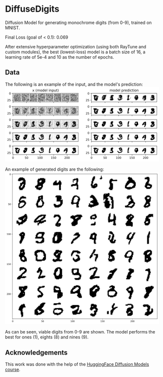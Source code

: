 # DiffuseDigits
Diffusion Model for generating monochrome digits (from 0-9), trained on MNIST.

Final Loss (goal of < 0.1): 0.069

After extensive hyperparameter optimization (using both RayTune and custom modules), 
the best (lowest-loss) model is a batch size of 
16, a learning rate of 5e-4 and 10 as the number of epochs.

## Data
The following is an example of the input, and the model's prediction:
![Inputs and Predictions](input_vs_pred.png)

An example of generated digits are the following:
![Generated digits](generated_digits_ex.png)

As can be seen, viable digits from 0-9 are shown.
The model performs the best for ones (1), eights (8)
and nines (9).

## Acknowledgements
This work was done with the help of the [HuggingFace Diffusion Models course](https://huggingface.co/learn/diffusion-course/en/unit1/3).
